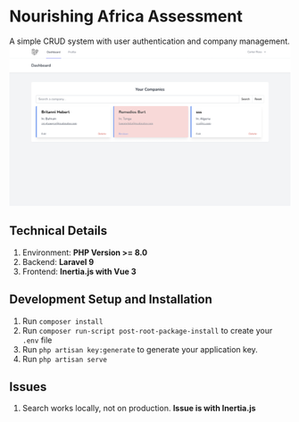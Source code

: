 # Nourishing Africa Assessment
A simple CRUD system with user authentication and company management.
![homepage](public/home.png)

## Technical Details
1. Environment: **PHP Version >= 8.0**
2. Backend: **Laravel 9**
3. Frontend: **Inertia.js with Vue 3**

## Development Setup and Installation
1. Run `composer install`
2. Run `composer run-script post-root-package-install` to create your `.env` file
3. Run `php artisan key:generate` to generate your application key.
4. Run `php artisan serve`

## Issues
1. Search works locally, not on production. **Issue is with Inertia.js**
